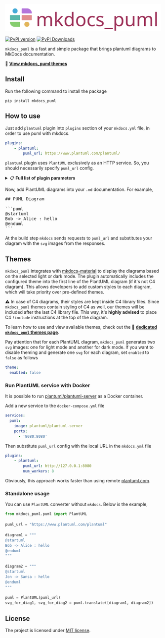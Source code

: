 ![logo](.docs/logo.svg)

[![PyPI version](https://badge.fury.io/py/mkdocs_puml.svg)](https://badge.fury.io/py/mkdocs_puml)
[![PyPI Downloads](https://img.shields.io/pypi/dm/mkdocs_puml)](https://pypistats.org/packages/mkdocs-puml)

`mkdocs_puml` is a fast and simple package that brings plantuml diagrams to MkDocs
documentation.

🎨 [**View mkdocs_puml themes**](themes/README.md)

## Install

Run the following command to install the package

```shell
pip install mkdocs_puml
```

## How to use

Just add `plantuml` plugin into `plugins` section of your `mkdocs.yml` file,
in order to use puml with mkdocs.

```yaml
plugins:
    - plantuml:
        puml_url: https://www.plantuml.com/plantuml/
```

`plantuml` plugin uses `PlantUML` exclusively as an HTTP service.
So, you should necessarily specify `puml_url` config.

<details>
<summary>📋 <b>Full list of plugin parameters</b></summary>

The `plantuml` config with the full list of parameters is below

```yaml
plugins:
    - plantuml:
        puml_url: https://www.plantuml.com/plantuml/
        puml_keyword: puml
        verify_ssl: true
        verbose: true
        theme:
          enabled: true
          light: default/light
          dark: default/dark
          url: https://raw.githubusercontent.com/.../mkdocs_puml/.../themes/
        cache:
          backend: local
          local:
            path: "~/.cache/mkdocs_puml"
```

Where

| Parameter      | Type                   | Description                                                                 |
|----------------|------------------------|-----------------------------------------------------------------------------|
| `puml_url`     | `str`. Required        | URL to the PlantUML service                                                 |
| `puml_keyword` | `str`. Default `puml`  | The keyword for PlantUML code fence, i.e. \```puml \```                     |
| `verify_ssl`   | `bool`. Default `True` | Designates whether `requests` should verify SSL or not                      |
| `verbose`      | `bool`. Default `True` | Designates whether `mkdocs_puml` should print status messages to console    |
| `theme.enabled` | `bool`. Default `True` | Designates whether `plantuml` plugin should manage themes of the diagrams |
| `theme.light`  | `str`. Default `default/light` | Name of the theme to use when `mkdocs-material` is in light mode |
| `theme.dark`  | `str`. Default `default/dark` | Name of the theme to use when `mkdocs-material` is in dark mode |
| `theme.url`   | `str`. Defaults to this repository URL | URL to the repository folder where themes are located |
| `cache.backend` | `enum`. `disabled` or `local` | Specifies the storage to use for preserving diagrams |
| `cache.local.path` | `str` Defaults to `~/.cache/mkdocs_puml` | Defines path where `mkdocs_puml` stores diagrams |

</details>

Now, add PlantUML diagrams into your `.md` documentation. For example,

<pre>
## PUML Diagram

```puml
@startuml
Bob -> Alice : hello
@enduml
```
</pre>

At the build step `mkdocs` sends requests to `puml_url` and substitutes your
diagram with the `svg` images from the responses.

## Themes

`mkdocs_puml` integrates with
[mkdocs-material](https://squidfunk.github.io/mkdocs-material/) to display the diagrams
based on the selected light or dark mode. The plugin automatically includes the
configured theme into the first line of the PlantUML diagram (if it's not C4 diagram).
This allows developers to add custom styles to each diagram, which will take priority
over pre-defined themes.

⚠️ In case of C4 diagrams, their styles are kept inside C4 library files. Since
`mkdocs_puml` themes contain styling of C4 as well, our themes will be included after
the last C4 library file. This way, it's **highly advised** to place C4
`!include` instructions at the top of the diagram.

To learn how to use and view available themes, check out the
🎨 [**dedicated `mkdocs_puml` themes page**](themes/README.md).

Pay attention that for each PlantUML diagram, `mkdocs_puml` generates two `svg` images:
one for light mode and another for dark mode. If you want to disable theming and
generate one `svg` for each diagram, set `enabled` to `false` as follows

```yml
theme:
  enabled: false
```

### Run PlantUML service with Docker

It is possible to run [plantuml/plantuml-server](https://hub.docker.com/r/plantuml/plantuml-server)
as a Docker container.

Add a new service to the `docker-compose.yml` file

```yaml
services:
  puml:
    image: plantuml/plantuml-server
    ports:
      - '8080:8080'
```

Then substitute `puml_url` config with the local URL in the `mkdocs.yml` file

```yaml
plugins:
    - plantuml:
        puml_url: http://127.0.0.1:8080
        num_workers: 8
```

Obviously, this approach works faster than
using remote [plantuml.com](https://www.plantuml.com/plantuml/).

### Standalone usage

You can use `PlantUML` converter without `mkdocs`. Below is the example,

```python
from mkdocs_puml.puml import PlantUML

puml_url = "https://www.plantuml.com/plantuml"

diagram1 = """
@startuml
Bob -> Alice : hello
@enduml
"""

diagram2 = """
@startuml
Jon -> Sansa : hello
@enduml
"""

puml = PlantUML(puml_url)
svg_for_diag1, svg_for_diag2 = puml.translate([diagram1, diagram2])
```

## License

The project is licensed under [MIT license](LICENSE).
